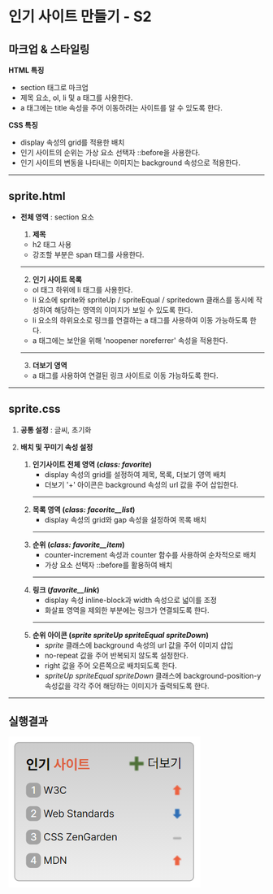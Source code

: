 # 인기 사이트 만들기 - S2  
  
## 마크업 & 스타일링
**HTML 특징**
- section 태그로 마크업
- 제목 요소, ol, li 및 a 태그를 사용한다.
- a 태그에는 title 속성을 주어 이동하려는 사이트를 알 수 있도록 한다.  
    
**CSS 특징**
- display 속성의 grid를 적용한 배치
- 인기 사이트의 순위는 가상 요소 선택자 ::before을 사용한다.
- 인기 사이트의 변동을 나타내는 이미지는 background 속성으로 적용한다.  
  
---
## sprite.html
- **전체 영역** : section 요소 
  
    1. **제목**
    - h2 태그 사용
    - 강조할 부분은 span 태그를 사용한다.
    ---
    2. **인기 사이트 목록**
    - ol 태그 하위에 li 태그를 사용한다.
    - li 요소에 sprite와 spriteUp / spriteEqual / spritedown 클래스를 동시에 작성하여 해당하는 영역의 이미지가 보일 수 있도록 한다.
    - li 요소의 하위요소로 링크를 연결하는 a 태그를 사용하여 이동 가능하도록 한다.
    - a 태그에는 보안을 위해 'noopener noreferrer' 속성을 적용한다.
    ---
    3. **더보기 영역**
    - a 태그를 사용하여 연결된 링크 사이트로 이동 가능하도록 한다.  
  
---
## sprite.css
1. **공통 설정** : 글씨, 초기화  
  
2. **배치 및 꾸미기 속성 설정**
    1. **인기사이트 전체 영역 (*class: favorite*)**
        - display 속성의 grid를 설정하여 제목, 목록, 더보기 영역 배치
        - 더보기 '+' 아이콘은 background 속성의 url 값을 주어 삽입한다.
        ---
    2. **목록 영역 (*class: facorite__list*)**
        - display 속성의 grid와 gap 속성을 설정하여 목록 배치
        ---
    3. **순위 (*class: favorite__item*)**
        - counter-increment 속성과 counter 함수를 사용하여 순차적으로 배치
        - 가상 요소 선택자 ::before를 활용하여 배치
        ---
    4. **링크 (*favorite__link*)**
        - display 속성 inline-block과 width 속성으로 넓이를 조정
        - 화살표 영역을 제외한 부분에는 링크가 연결되도록 한다.
        ---
    5. **순위 아이콘 (*sprite spriteUp spriteEqual spriteDown*)**
        - *sprite* 클래스에 background 속성의 url 값을 주어 이미지 삽입
        - no-repeat 값을 주어 반복되지 않도록 설정한다.
        - right 값을 주어 오른쪽으로 배치되도록 한다.
        - *spriteUp spriteEqual spriteDown* 클래스에 background-position-y 속성값을 각각 주어 해당하는 이미지가 출력되도록 한다.  
  
---
## 실행결과
![homework5_grid](./images/result_grid.png)
